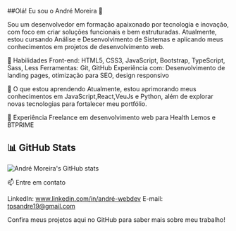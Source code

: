 ##Olá! Eu sou o André Moreira 👋

Sou um desenvolvedor em formação apaixonado por tecnologia e inovação, com foco em criar soluções funcionais e bem estruturadas. Atualmente, estou cursando Análise e Desenvolvimento de Sistemas e aplicando meus conhecimentos em projetos de desenvolvimento web.

🚀 Habilidades
Front-end: HTML5, CSS3, JavaScript, Bootstrap, TypeScript, Sass, Less
Ferramentas: Git, GitHub
Experiência com: Desenvolvimento de landing pages, otimização para SEO, design responsivo

🌱 O que estou aprendendo
Atualmente, estou aprimorando meus conhecimentos em JavaScript,React,VeuJs e Python, além de explorar novas tecnologias para fortalecer meu portfólio.

💼 Experiência
Freelance em desenvolvimento web para Health Lemos e BTPRIME

## 📊 GitHub Stats

![André Moreira's GitHub stats](https://github-readme-stats.vercel.app/api?username=andtps&show_icons=true&theme=radical)

📫 Entre em contato

LinkedIn: www.linkedin.com/in/andré-webdev
E-mail: tpsandre19@gmail.com

Confira meus projetos aqui no GitHub para saber mais sobre meu trabalho!
